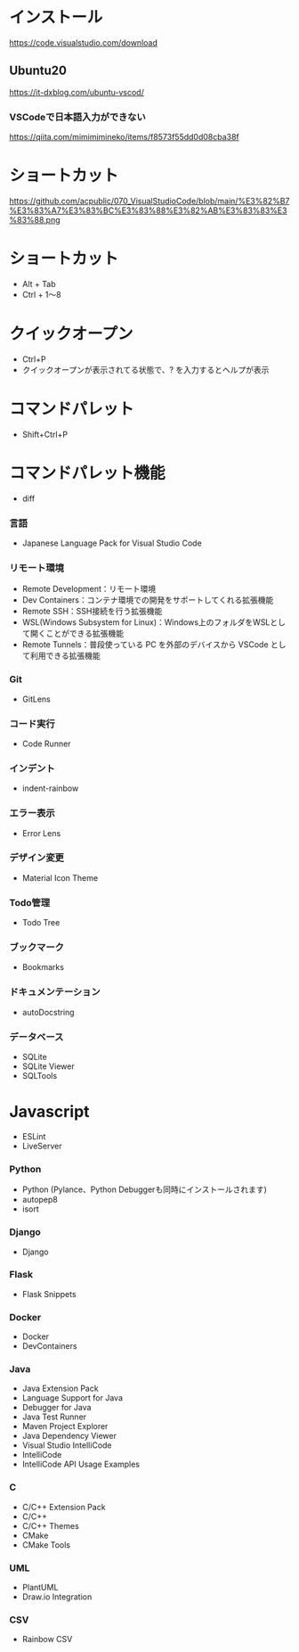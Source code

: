 # インストール
https://code.visualstudio.com/download
## Ubuntu20
https://it-dxblog.com/ubuntu-vscod/
### VSCodeで日本語入力ができない
https://qiita.com/mimimimineko/items/f8573f55dd0d08cba38f
# ショートカット
https://github.com/acpublic/070_VisualStudioCode/blob/main/%E3%82%B7%E3%83%A7%E3%83%BC%E3%83%88%E3%82%AB%E3%83%83%E3%83%88.png
# ショートカット
- Alt + Tab
- Ctrl + 1～8
# クイックオープン
- Ctrl+P
- クイックオープンが表示されてる状態で、? を入力するとヘルプが表示
# コマンドパレット
- Shift+Ctrl+P
# コマンドパレット機能
- diff

### 言語
- Japanese Language Pack for Visual Studio Code

### リモート環境
- Remote Development：リモート環境
- Dev Containers：コンテナ環境での開発をサポートしてくれる拡張機能
- Remote SSH：SSH接続を行う拡張機能
- WSL(Windows Subsystem for Linux)：Windows上のフォルダをWSLとして開くことができる拡張機能
- Remote Tunnels：普段使っている PC を外部のデバイスから VSCode として利用できる拡張機能
### Git
- GitLens
### コード実行
- Code Runner

### インデント
- indent-rainbow

### エラー表示
- Error Lens

### デザイン変更
- Material Icon Theme

### Todo管理
- Todo Tree

### ブックマーク
- Bookmarks

### ドキュメンテーション
- autoDocstring

### データベース
- SQLite
- SQLite Viewer
- SQLTools

# Javascript
- ESLint
- LiveServer

### Python
- Python (Pylance、Python Debuggerも同時にインストールされます)
- autopep8
- isort

### Django
- Django

### Flask
- Flask Snippets

### Docker
- Docker
- DevContainers

### Java
- Java Extension Pack
- Language Support for Java
- Debugger for Java
- Java Test Runner
- Maven Project Explorer
- Java Dependency Viewer
- Visual Studio IntelliCode
- IntelliCode
- IntelliCode API Usage Examples

### C
- C/C++ Extension Pack
- C/C++
- C/C++ Themes
- CMake
- CMake Tools

### UML
- PlantUML
- Draw.io Integration

### CSV
- Rainbow CSV
